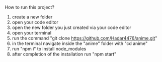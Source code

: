 
How to run this project?

1. create a new folder
2. open your code editor
3. open the new folder you just created via your code editor
4. open your terminal
5. run the command "git clone https://github.com/Hadar4476/anime.git"
6. in the terminal navigate inside the "anime" folder with "cd anime"
7. run "npm i" to install node_modules
8. after completion of the installation run "npm start"
